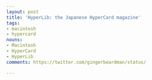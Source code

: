 ```yaml
---
layout: post
title: 'HyperLib: the Japanese HyperCard magazine'
tags:
- macintosh
- hypercard
nouns:
- Macintosh
- HyperCard
- HyperLib
comments: https://twitter.com/gingerbeardman/status/

---
```


